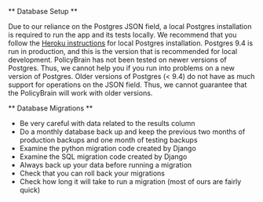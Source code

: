 ** Database Setup **

Due to our reliance on the Postgres JSON field, a local Postgres installation
is required to run the app and its tests locally. We recommend that you follow
the [Heroku instructions](https://devcenter.heroku.com/articles/heroku-postgresql#local-setup) for local Postgres installation. Postgres 9.4 is run in production, and this is the version that
is recommended for local development. PolicyBrain has not been tested on newer
versions of Postgres. Thus, we cannot help you if you run into problems on a
new version of Postgres. Older versions of Postgres (< 9.4) do not have as
much support for operations on the JSON field. Thus, we cannot guarantee
that the PolicyBrain will work with older versions.

** Database Migrations **

- Be very careful with data related to the results column
- Do a monthly database back up and keep the previous two months of production
  backups and one month of testing backups
- Examine the python migration code created by Django
- Examine the SQL migration code created by Django
- Always back up your data before running a migration
- Check that you can roll back your migrations
- Check how long it will take to run a migration (most of ours are fairly
  quick)
